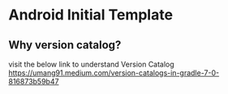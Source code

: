# Android Initial Template


## Why version catalog?
visit the below link to understand Version Catalog
https://umang91.medium.com/version-catalogs-in-gradle-7-0-816873b59b47